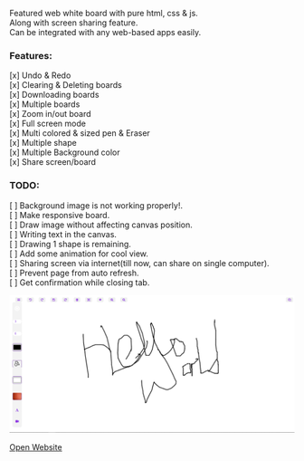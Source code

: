 Featured web white board with pure html, css & js.  
Along with screen sharing feature.  
Can be integrated with any web-based apps easily.  

<h3> Features: </h3>

[x] Undo & Redo  
[x] Clearing & Deleting boards  
[x] Downloading boards  
[x] Multiple boards  
[x] Zoom in/out board  
[x] Full screen mode  
[x] Multi colored & sized pen & Eraser  
[x] Multiple shape  
[x] Multiple Background color   
[x] Share screen/board   

<h3> TODO: </h3>

[ ] Background image is not working properly!.  
[ ] Make responsive board.  
[ ] Draw image without affecting canvas position.  
[ ] Writing text in the canvas.  
[ ] Drawing 1 shape is remaining.  
[ ] Add some animation for cool view.  
[ ] Sharing screen via internet(till now, can share on single computer).  
[ ] Prevent page from auto refresh.  
[ ] Get confirmation while closing tab. 

![Screenshot](web-whiteboard.png)  

[Open Website](https://manish404.github.io/web-whiteboard/)
